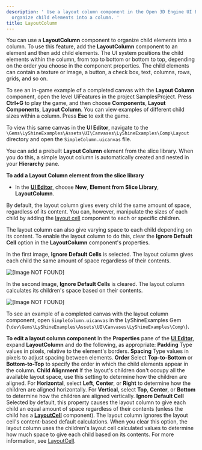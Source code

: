 ```yaml
---
description: ' Use a layout column component in the Open 3D Engine UI Editor to
  organize child elements into a column. '
title: LayoutColumn
---
```


You can use a **LayoutColumn** component to organize child elements into a column. To use this feature, add the **LayoutColumn** component to an element and then add child elements. The UI system positions the child elements within the column, from top to bottom or bottom to top, depending on the order you choose in the component properties. The child elements can contain a texture or image, a button, a check box, text, columns, rows, grids, and so on.

To see an in-game example of a completed canvas with the **Layout Column** component, open the level UiFeatures in the project SamplesProject. Press **Ctrl+G** to play the game, and then choose **Components**, **Layout Components**, **Layout Column**. You can view examples of different child sizes within a column. Press **Esc** to exit the game.

To view this same canvas in the **UI Editor**, navigate to the `\Gems\LyShineExamples\Assets\UI\Canvases\LyShineExamples\Comp\Layout` directory and open the `SimpleColumn.uicanvas` file.

You can add a prebuilt **Layout Column** element from the slice library. When you do this, a simple layout column is automatically created and nested in your **Hierarchy** pane.

**To add a Layout Column element from the slice library**
+ In the [**UI Editor**](/docs/user-guide/interactivity/user-interface/editor/using.md), choose **New**, **Element from Slice Library**, **LayoutColumn**.

By default, the layout column gives every child the same amount of space, regardless of its content. You can, however, manipulate the sizes of each child by adding the [layout cell](/docs/user-guide/interactivity/user-interface/editor/components-layout-cell.md) component to each or specific children.

The layout column can also give varying space to each child depending on its content. To enable the layout column to do this, clear the **Ignore Default Cell** option in the **LayoutColumn** component's properties.

In the first image, **Ignore Default Cells** is selected. The layout column gives each child the same amount of space regardless of their contents.

![\[Image NOT FOUND\]](/images/user-guide/game_ui_editor/ui-editor-components-layout-column-ignore.png)

In the second image, **Ignore Default Cells** is cleared. The layout column calculates its children's space based on their contents.

![\[Image NOT FOUND\]](/images/user-guide/game_ui_editor/ui-editor-components-layout-column-clear.png)

To see an example of a completed canvas with the layout column component, open `SimpleColumn.uicanvas` in the LyShineExamples Gem \(`\dev\Gems\LyShineExamples\Assets\UI\Canvases\LyShineExamples\Comp\`\).

**To edit a layout column component**
In the **Properties** pane of the [**UI Editor**](/docs/user-guide/interactivity/user-interface/editor/using.md), expand **LayoutColumn** and do the following, as appropriate:
****Padding****
Type values in pixels, relative to the element's borders.
****Spacing****
Type values in pixels to adjust spacing between elements.
****Order****
Select **Top-to-Bottom** or **Bottom-to-Top** to specify the order in which the child elements appear in the column.
****Child Alignment****
If the layout's children don't occupy all the available layout space, use this setting to determine how the children are aligned.
For **Horizontal**, select **Left**, **Center**, or **Right** to determine how the children are aligned horizontally.
For **Vertical**, select **Top**, **Center**, or **Bottom** to determine how the children are aligned vertically.
****Ignore Default Cell****
Selected by default, this property causes the layout column to give each child an equal amount of space regardless of their contents (unless the child has a [**LayoutCell**](/docs/user-guide/interactivity/user-interface/editor/components-layout-cell.md) component). The layout column ignores the layout cell's content-based default calculations.
When you clear this option, the layout column uses the children's layout cell calculated values to determine how much space to give each child based on its contents. For more information, see [LayoutCell](/docs/user-guide/interactivity/user-interface/editor/components-layout-cell.md).
